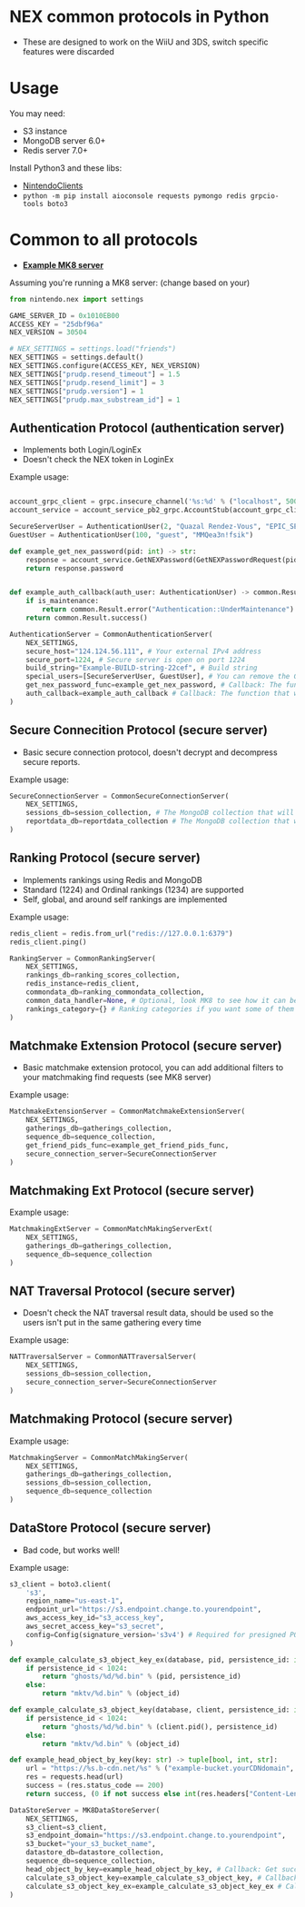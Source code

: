 # NEX common protocols in Python

- These are designed to work on the WiiU and 3DS, switch specific features were discarded

# Usage

You may need:

- S3 instance
- MongoDB server 6.0+
- Redis server 7.0+

Install Python3 and these libs:

- [NintendoClients](https://github.com/kinnay/NintendoClients)
- ``python -m pip install aioconsole requests pymongo redis grpcio-tools boto3``

# Common to all protocols

- [**Example MK8 server**](https://github.com/EpicUsername12/nex_mario_kart_8)

Assuming you're running a MK8 server: (change based on your)

```py
from nintendo.nex import settings

GAME_SERVER_ID = 0x1010EB00
ACCESS_KEY = "25dbf96a"
NEX_VERSION = 30504

# NEX_SETTINGS = settings.load("friends")
NEX_SETTINGS = settings.default()
NEX_SETTINGS.configure(ACCESS_KEY, NEX_VERSION)
NEX_SETTINGS["prudp.resend_timeout"] = 1.5
NEX_SETTINGS["prudp.resend_limit"] = 3
NEX_SETTINGS["prudp.version"] = 1
NEX_SETTINGS["prudp.max_substream_id"] = 1
```

## Authentication Protocol (authentication server)

- Implements both Login/LoginEx
- Doesn't check the NEX token in LoginEx

Example usage:

```py

account_grpc_client = grpc.insecure_channel('%s:%d' % ("localhost", 50051))
account_service = account_service_pb2_grpc.AccountStub(account_grpc_client)

SecureServerUser = AuthenticationUser(2, "Quazal Rendez-Vous", "EPIC_SECURE_AUTH_PASS") # make the password actually secure
GuestUser = AuthenticationUser(100, "guest", "MMQea3n!fsik")

def example_get_nex_password(pid: int) -> str:
    response = account_service.GetNEXPassword(GetNEXPasswordRequest(pid=pid), metadata=[("x-api-key", "GRPC_API_KEY")])
    return response.password


def example_auth_callback(auth_user: AuthenticationUser) -> common.Result:
    if is_maintenance:
        return common.Result.error("Authentication::UnderMaintenance")
    return common.Result.success()

AuthenticationServer = CommonAuthenticationServer(
    NEX_SETTINGS,
    secure_host="124.124.56.111", # Your external IPv4 address
    secure_port=1224, # Secure server is open on port 1224
    build_string="Example-BUILD-string-22cef", # Build string
    special_users=[SecureServerUser, GuestUser], # You can remove the Guest users
    get_nex_password_func=example_get_nex_password, # Callback: The function that will fetch user NEX passwords
    auth_callback=example_auth_callback # Callback: The function that will be called on each login attempt (you can raise RMC exceptions)
)
```

## Secure Connecition Protocol (secure server)

- Basic secure connection protocol, doesn't decrypt and decompress secure reports.

Example usage:

```py
SecureConnectionServer = CommonSecureConnectionServer(
    NEX_SETTINGS,
    sessions_db=session_collection, # The MongoDB collection that will store user session URLs
    reportdata_db=reportdata_collection # The MongoDB collection that will store secure report data (unused yet)
)
```

## Ranking Protocol (secure server)

- Implements rankings using Redis and MongoDB
- Standard (1224) and Ordinal rankings (1234) are supported
- Self, global, and around self rankings are implemented

Example usage:

```py
redis_client = redis.from_url("redis://127.0.0.1:6379")
redis_client.ping()

RankingServer = CommonRankingServer(
    NEX_SETTINGS,
    rankings_db=ranking_scores_collection,
    redis_instance=redis_client,
    commondata_db=ranking_commondata_collection,
    common_data_handler=None, # Optional, look MK8 to see how it can be used
    rankings_category={} # Ranking categories if you want some of them to be Ascending, other descending (dict[int, int])
)                          
```

## Matchmake Extension Protocol (secure server)

- Basic matchmake extension protocol, you can add additional filters to your matchmaking find requests (see MK8 server)

Example usage:

```py
MatchmakeExtensionServer = CommonMatchmakeExtensionServer(
    NEX_SETTINGS,
    gatherings_db=gatherings_collection,
    sequence_db=sequence_collection,
    get_friend_pids_func=example_get_friend_pids_func,
    secure_connection_server=SecureConnectionServer
)                       
```

## Matchmaking Ext Protocol (secure server)

Example usage:

```py
MatchmakingExtServer = CommonMatchMakingServerExt(
    NEX_SETTINGS,
    gatherings_db=gatherings_collection,
    sequence_db=sequence_collection
)
```

## NAT Traversal Protocol (secure server)

- Doesn't check the NAT traversal result data, should be used so the users isn't put in the same gathering every time

Example usage:

```py
NATTraversalServer = CommonNATTraversalServer(
    NEX_SETTINGS,
    sessions_db=session_collection,
    secure_connection_server=SecureConnectionServer
)
```

## Matchmaking Protocol (secure server)

Example usage:

```py
MatchmakingServer = CommonMatchMakingServer(
    NEX_SETTINGS,
    gatherings_db=gatherings_collection,
    sessions_db=session_collection,
    sequence_db=sequence_collection                                            
)
```

## DataStore Protocol (secure server)

- Bad code, but works well!

Example usage:

```py
s3_client = boto3.client(
    's3',
    region_name="us-east-1",
    endpoint_url="https://s3.endpoint.change.to.yourendpoint",
    aws_access_key_id="s3_access_key",
    aws_secret_access_key="s3_secret",
    config=Config(signature_version='s3v4') # Required for presigned POST
)

def example_calculate_s3_object_key_ex(database, pid, persistence_id: int, object_id: int) -> str:
    if persistence_id < 1024:
        return "ghosts/%d/%d.bin" % (pid, persistence_id)
    else:
        return "mktv/%d.bin" % (object_id)

def example_calculate_s3_object_key(database, client, persistence_id: int, object_id: int) -> str:
    if persistence_id < 1024:
        return "ghosts/%d/%d.bin" % (client.pid(), persistence_id)
    else:
        return "mktv/%d.bin" % (object_id)

def example_head_object_by_key(key: str) -> tuple[bool, int, str]:
    url = "https://%s.b-cdn.net/%s" % ("example-bucket.yourCDNdomain", key)
    res = requests.head(url)
    success = (res.status_code == 200)
    return success, (0 if not success else int(res.headers["Content-Length"])), url

DataStoreServer = MK8DataStoreServer(
    NEX_SETTINGS,
    s3_client=s3_client,
    s3_endpoint_domain="https://s3.endpoint.change.to.yourendpoint",
    s3_bucket="your_s3_bucket_name",
    datastore_db=datastore_collection,
    sequence_db=sequence_collection,
    head_object_by_key=example_head_object_by_key, # Callback: Get success, size, url by object key
    calculate_s3_object_key=example_calculate_s3_object_key, # Callback: Get object key by client, persistence id, object id
    calculate_s3_object_key_ex=example_calculate_s3_object_key_ex # Callback: Get object key by PID, persistence id, object id
)
```